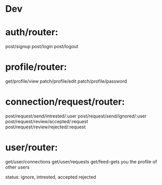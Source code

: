 # Dev 
# auth/router:
post/signup
post/login
post/logout

# profile/router:
get/profile/view
patch/profile/edit
patch/profile/password

# connection/request/router:
post/request/send/intrested/:user
post/request/send/ignored/:user
post/request/review/accepted/:request
post/request/review/rejected/:request

# user/router:
get/user/connections
get/user/requests
get/feed-gets you the profile of other users 

status: ignore,  intrested, accepted rejected